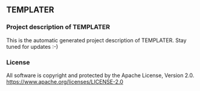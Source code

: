 ## TEMPLATER
### Project description of TEMPLATER
This is the automatic generated project description of TEMPLATER. Stay tuned for updates :-)
### License
All software is copyright and protected by the Apache License, Version 2.0.
https://www.apache.org/licenses/LICENSE-2.0